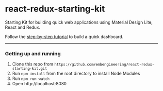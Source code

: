 react-redux-starting-kit
============

Starting Kit for building quick web applications using Material Design Lite, React and Redux.

Follow the [step-by-step tutorial](http://blog.embengineering.com/post/2016/05/22/react-and-redux-mini-dashboard/) to build a quick dashboard.

---

### Getting up and running

1. Clone this repo from `https://github.com/embengineering/react-redux-starting-kit.git`
2. Run `npm install` from the root directory to install Node Modules
3. Run `npm run watch`
4. Open http://localhost:8080

